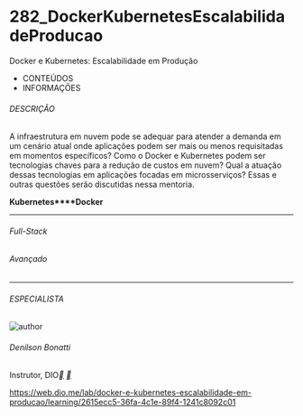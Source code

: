 # 282_DockerKubernetesEscalabilidadeProducao
Docker e Kubernetes: Escalabilidade em Produção





- CONTEÚDOS
- INFORMAÇÕES

###### DESCRIÇÃO

A infraestrutura em nuvem pode se adequar para atender a demanda em um cenário atual onde aplicações podem ser mais ou menos requisitadas em momentos específicos? Como o Docker e Kubernetes podem ser tecnologias chaves para a redução de custos em nuvem? Qual a atuação dessas tecnologias em aplicações focadas em microsserviços? Essas e outras questões serão discutidas nessa mentoria.

**Kubernetes****Docker**

------

###### Full-Stack

###### Avançado

------

###### ESPECIALISTA

![author](https://hermes.dio.me/users/author/photos/06d27a77-5a11-48fb-9c16-e0c692091bd9.png)

###### Denilson Bonatti

Instrutor, DIO[**](https://www.linkedin.com/in/denilson-bonatti-54a14529/) [**](https://github.com/denilsonbonatti)



https://web.dio.me/lab/docker-e-kubernetes-escalabilidade-em-producao/learning/2615ecc5-36fa-4c1e-89f4-1241c8092c01
